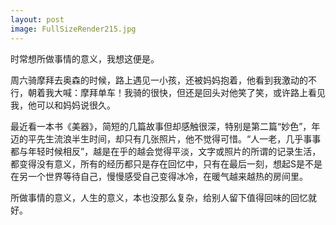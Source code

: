 ```yaml
---
layout: post
image: FullSizeRender215.jpg
---
```


时常想所做事情的意义，我想这便是。

周六骑摩拜去奥森的时候，路上遇见一小孩，还被妈妈抱着，他看到我激动的不行，朝着我大喊：摩拜单车！我骑的很快，但还是回头对他笑了笑，或许路上看见我，他可以和妈妈说很久。

最近看一本书《美器》，简短的几篇故事但却感触很深，特别是第二篇“妙色”，年迈的平先生流浪半生时间，却只有几张照片，他不觉得可惜。“人一老，几乎事事都与年轻时候相反”，越是在乎的越会觉得平淡，文字或照片的所谓的记录生活，都变得没有意义，所有的经历都只是存在回忆中，只有在最后一刻，想起S是不是在另一个世界等待自己，慢慢感受自己变得冰冷，在暖气越来越热的房间里。

所做事情的意义，人生的意义，本也没那么复杂，给别人留下值得回味的回忆就好。